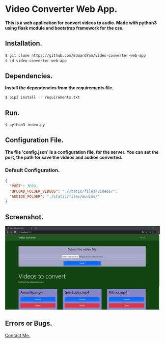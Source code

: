 # Video Converter Web  App.

__This is a web application for convert videos to audio. Made with python3 using flask module and bootstrap framework for the css.__

## Installation.

```bash
$ git clone https://github.com/EduardYan/video-converter-web-app
$ cd video-converter-web-app

```


## Dependencies.

__Install the dependencies from the requirements file.__

```bash
$ pip3 install -r requirements.txt
```

## Run.

```bash
$ python3 index.py
```

## Configuration File.

__The file 'config.json' is a configuration file, for the server. You can set the port, the path for save the videos and audios converted.__

### Default Configuration.

```json
{
  "PORT": 3000,
  "UPLOAD_FOLDER_VIDEOS": "./static/files/videos/",
  "AUDIOS_FOLDER": "./static/files/audios/"
}
```

## Screenshot.
![screenshot](./doc/screenshot.png)


## Errors or Bugs.
<a href="mailto:eduarygp@gmail.com">Contact Me.</a>